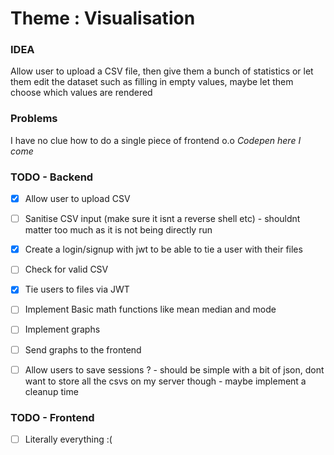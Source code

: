 # Theme : Visualisation

### IDEA 

Allow user to upload a CSV file, then give them a bunch of statistics or let them edit the dataset such as filling in empty values, maybe let them choose which values are rendered

### Problems

I have no clue how to do a single piece of frontend o.o *Codepen here I come*

### TODO - Backend

- [x] Allow user to upload CSV
- [ ] Sanitise CSV input (make sure it isnt a reverse shell etc) - shouldnt matter too much as it is not being directly run
- [x] Create a login/signup with jwt to be able to tie a user with their files
- [ ] Check for valid CSV
- [x] Tie users to files via JWT
- [ ] Implement Basic math functions like mean median and mode
- [ ] Implement graphs
- [ ] Send graphs to the frontend
- [ ] Allow users to save sessions ? - should be simple with a bit of json, dont want to store all the csvs on my server though - maybe implement a cleanup time


### TODO - Frontend
- [ ] Literally everything :(